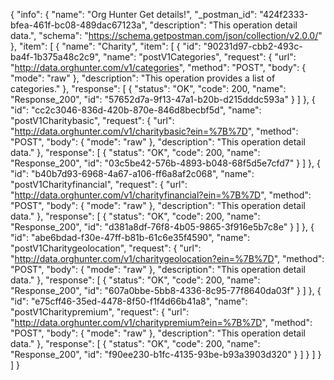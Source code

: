 {
  "info": {
    "name": "Org Hunter Get details!",
    "_postman_id": "424f2333-bfea-461f-bc08-489dac67123a",
    "description": "This operation detail data.",
    "schema": "https://schema.getpostman.com/json/collection/v2.0.0/"
  },
  "item": [
    {
      "name": "Charity",
      "item": [
        {
          "id": "90231d97-cbb2-493c-ba4f-1b375a48c2c9",
          "name": "postV1Categories",
          "request": {
            "url": "http://data.orghunter.com/v1/categories",
            "method": "POST",
            "body": {
              "mode": "raw"
            },
            "description": "This operation provides a list of categories."
          },
          "response": [
            {
              "status": "OK",
              "code": 200,
              "name": "Response_200",
              "id": "57652d7a-9f13-47a1-b20b-d215dddc593a"
            }
          ]
        },
        {
          "id": "cc2c3046-836d-420b-870e-846d8becbf5d",
          "name": "postV1Charitybasic",
          "request": {
            "url": "http://data.orghunter.com/v1/charitybasic?ein=%7B%7D",
            "method": "POST",
            "body": {
              "mode": "raw"
            },
            "description": "This operation detail data."
          },
          "response": [
            {
              "status": "OK",
              "code": 200,
              "name": "Response_200",
              "id": "03c5be42-576b-4893-b048-68f5d5e7cfd7"
            }
          ]
        },
        {
          "id": "b40b7d93-6968-4a67-a106-ff6a8af2c068",
          "name": "postV1Charityfinancial",
          "request": {
            "url": "http://data.orghunter.com/v1/charityfinancial?ein=%7B%7D",
            "method": "POST",
            "body": {
              "mode": "raw"
            },
            "description": "This operation detail data."
          },
          "response": [
            {
              "status": "OK",
              "code": 200,
              "name": "Response_200",
              "id": "d381a8df-76f8-4b05-9865-3f916e5b7c8e"
            }
          ]
        },
        {
          "id": "abe6bdad-f30e-47ff-b81b-61c6e35f4590",
          "name": "postV1Charitygeolocation",
          "request": {
            "url": "http://data.orghunter.com/v1/charitygeolocation?ein=%7B%7D",
            "method": "POST",
            "body": {
              "mode": "raw"
            },
            "description": "This operation detail data."
          },
          "response": [
            {
              "status": "OK",
              "code": 200,
              "name": "Response_200",
              "id": "607a0bbe-5bb8-4336-8c95-77f8640da03f"
            }
          ]
        },
        {
          "id": "e75cff46-35ed-4478-8f50-f1f4d66b41a8",
          "name": "postV1Charitypremium",
          "request": {
            "url": "http://data.orghunter.com/v1/charitypremium?ein=%7B%7D",
            "method": "POST",
            "body": {
              "mode": "raw"
            },
            "description": "This operation detail data."
          },
          "response": [
            {
              "status": "OK",
              "code": 200,
              "name": "Response_200",
              "id": "f90ee230-b1fc-4135-93be-b93a3903d320"
            }
          ]
        }
      ]
    }
  ]
}